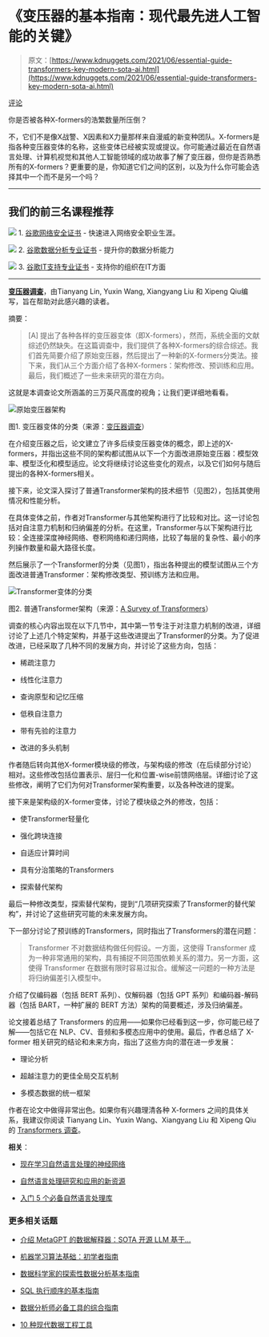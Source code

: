 # 《变压器的基本指南：现代最先进人工智能的关键》

> 原文：[https://www.kdnuggets.com/2021/06/essential-guide-transformers-key-modern-sota-ai.html](https://www.kdnuggets.com/2021/06/essential-guide-transformers-key-modern-sota-ai.html)

[评论](#comments)

你是否被各种X-formers的浩繁数量所压倒？

不，它们不是像X战警、X因素和X力量那样来自漫威的新变种团队。X-formers是指各种变压器变体的名称，这些变体已经被实现或提议。你可能通过最近在自然语言处理、计算机视觉和其他人工智能领域的成功故事了解了变压器，但你是否熟悉所有的X-formers？更重要的是，你知道它们之间的区别，以及为什么你可能会选择其中一个而不是另一个吗？

* * *

## 我们的前三名课程推荐

![](../Images/0244c01ba9267c002ef39d4907e0b8fb.png) 1\. [谷歌网络安全证书](https://www.kdnuggets.com/google-cybersecurity) - 快速进入网络安全职业生涯。

![](../Images/e225c49c3c91745821c8c0368bf04711.png) 2\. [谷歌数据分析专业证书](https://www.kdnuggets.com/google-data-analytics) - 提升你的数据分析能力

![](../Images/0244c01ba9267c002ef39d4907e0b8fb.png) 3\. [谷歌IT支持专业证书](https://www.kdnuggets.com/google-itsupport) - 支持你的组织在IT方面

* * *

**[变压器调查](https://arxiv.org/abs/2106.04554)**，由Tianyang Lin, Yuxin Wang, Xiangyang Liu 和 Xipeng Qiu编写，旨在帮助对此感兴趣的读者。

摘要：

> [A] 提出了各种各样的变压器变体（即X-formers），然而，系统全面的文献综述仍然缺失。在这篇调查中，我们提供了各种X-formers的综合综述。我们首先简要介绍了原始变压器，然后提出了一种新的X-formers分类法。接下来，我们从三个方面介绍了各种X-formers：架构修改、预训练和应用。最后，我们概述了一些未来研究的潜在方向。

这就是本调查论文所涵盖的三万英尺高度的视角；让我们更详细地看看。

![原始变压器架构](../Images/6f98b90273d2f7d0533a2c4a294c024e.png)

图1\. 变压器变体的分类（来源：[变压器调查](https://arxiv.org/abs/2106.04554)）

在介绍变压器之后，论文建立了许多后续变压器变体的概念，即上述的X-formers，并指出这些不同的架构都试图从以下一个方面改进原始变压器：模型效率、模型泛化和模型适应。论文将继续讨论这些变化的观点，以及它们如何与随后提出的各种X-formers相关。

接下来，论文深入探讨了普通Transformer架构的技术细节（见图2），包括其使用情况和性能分析。

在具体变体之前，作者对Transformer与其他架构进行了比较和对比。这一讨论包括对自注意力机制和归纳偏差的分析。在这里，Transformer与以下架构进行比较：全连接深度神经网络、卷积网络和递归网络，比较了每层的复杂性、最小的序列操作数量和最大路径长度。

然后展示了一个Transformer的分类（见图1），指出各种提出的模型试图从三个方面改进普通Transformer：架构修改类型、预训练方法和应用。

![Transformer变体的分类](../Images/786f7c58f8c64287607c976d949eef28.png)

图2\. 普通Transformer架构（来源：[A Survey of Transformers](https://arxiv.org/abs/2106.04554)）

调查的核心内容出现在以下几节中，其中第一节专注于对注意力机制的改进，详细讨论了上述几个特定架构，并基于这些改进提出了Transformer的分类。为了促进改进，已经采取了几种不同的发展方向，并讨论了这些方向，包括：

+   稀疏注意力

+   线性化注意力

+   查询原型和记忆压缩

+   低秩自注意力

+   带有先验的注意力

+   改进的多头机制

作者随后转向其他X-former模块级的修改，与架构级的修改（在后续部分讨论）相对。这些修改包括位置表示、层归一化和位置-wise前馈网络层。详细讨论了这些修改，阐明了它们为何对Transformer架构重要，以及各种改进的提案。

接下来是架构级的X-former变体，讨论了模块级之外的修改，包括：

+   使Transformer轻量化

+   强化跨块连接

+   自适应计算时间

+   具有分治策略的Transformers

+   探索替代架构

最后一种修改类型，探索替代架构，提到“几项研究探索了Transformer的替代架构”，并讨论了这些研究可能的未来发展方向。

下一部分讨论了预训练的Transformers，同时指出了Transformers的潜在问题：

> Transformer 不对数据结构做任何假设。一方面，这使得 Transformer 成为一种非常通用的架构，具有捕捉不同范围依赖关系的潜力。另一方面，这使得 Transformer 在数据有限时容易过拟合。缓解这一问题的一种方法是将归纳偏差引入模型中。

介绍了仅编码器（包括 BERT 系列）、仅解码器（包括 GPT 系列）和编码器-解码器（包括 BART，一种扩展的 BERT 方法）架构的简要概述，涉及归纳偏差。

论文接着总结了 Transformers 的应用——如果你已经看到这一步，你可能已经了解——包括它在 NLP、CV、音频和多模态应用中的使用。最后，作者总结了 X-former 相关研究的结论和未来方向，指出了这些方向的潜在进一步发展：

+   理论分析

+   超越注意力的更佳全局交互机制

+   多模态数据的统一框架

作者在论文中做得非常出色。如果你有兴趣理清各种 X-formers 之间的具体关系，我建议你阅读 Tianyang Lin、Yuxin Wang、Xiangyang Liu 和 Xipeng Qiu 的 [Transformers 调查](https://arxiv.org/abs/2106.04554)。

**相关**：

+   [现在学习自然语言处理的神经网络](/2021/04/learn-neural-networks-natural-language-processing-now.html)

+   [自然语言处理研究和应用的新资源](/2021/05/great-new-resource-natural-language-processing-research-applications.html)

+   [入门 5 个必备自然语言处理库](/2021/02/getting-started-5-essential-nlp-libraries.html)

### 更多相关话题

+   [介绍 MetaGPT 的数据解释器：SOTA 开源 LLM 基于…](https://www.kdnuggets.com/metagpt-data-interpreter-open-source-llm-based-data-solutions)

+   [机器学习算法基础：初学者指南](https://www.kdnuggets.com/2021/05/essential-machine-learning-algorithms-beginners.html)

+   [数据科学家的探索性数据分析基本指南](https://www.kdnuggets.com/2023/06/data-scientist-essential-guide-exploratory-data-analysis.html)

+   [SQL 执行顺序的基本指南](https://www.kdnuggets.com/the-essential-guide-to-sql-execution-order)

+   [数据分析师必备工具的综合指南](https://www.kdnuggets.com/a-comprehensive-guide-to-essential-tools-for-data-analysts)

+   [10 种现代数据工程工具](https://www.kdnuggets.com/2022/07/10-modern-data-engineering-tools.html)
